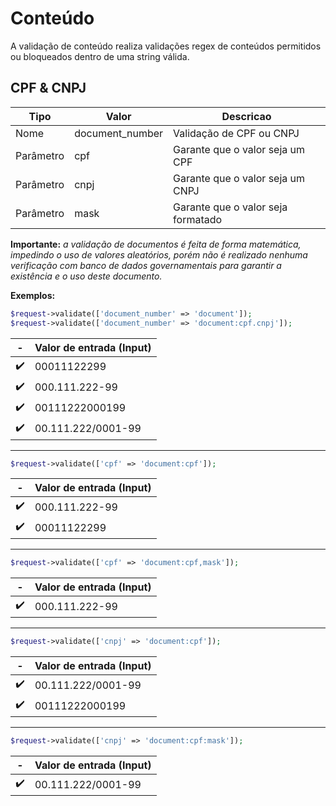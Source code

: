 # Conteúdo

A validação de conteúdo realiza validações regex de conteúdos permitidos ou bloqueados dentro de uma string válida.

## CPF & CNPJ

| Tipo | Valor | Descricao |
|---|---|---|
| Nome | document_number | Validação de CPF ou CNPJ |
| Parâmetro | cpf | Garante que o valor seja um CPF |
| Parâmetro | cnpj | Garante que o valor seja um CNPJ |
| Parâmetro | mask | Garante que o valor seja formatado |

**Importante:** *a validação de documentos é feita de forma matemática, impedindo o uso de valores aleatórios, porém não é realizado nenhuma verificação com banco de dados governamentais para garantir a existência e o uso deste documento.*

**Exemplos:**

```php
$request->validate(['document_number' => 'document']);
$request->validate(['document_number' => 'document:cpf.cnpj']);
```
| - | Valor de entrada (Input) |
|-|-|
| ✔️ | 00011122299 |
| ✔️ | 000.111.222-99 |
| ✔️ | 00111222000199 |
| ✔️ | 00.111.222/0001-99 |

---

```php
$request->validate(['cpf' => 'document:cpf']);
```
| - | Valor de entrada (Input) |
|-|-|
| ✔️ | 000.111.222-99 |
| ✔️ | 00011122299 |

---

```php
$request->validate(['cpf' => 'document:cpf,mask']);
```
| - | Valor de entrada (Input) |
|-|-|
| ✔️ | 000.111.222-99 |

---

```php
$request->validate(['cnpj' => 'document:cpf']);
```
| - | Valor de entrada (Input) |
|-|-|
| ✔️ | 00.111.222/0001-99 |
| ✔️ | 00111222000199 |

---

```php
$request->validate(['cnpj' => 'document:cpf:mask']);
```
| - | Valor de entrada (Input) |
|-|-|
| ✔️ | 00.111.222/0001-99 |
